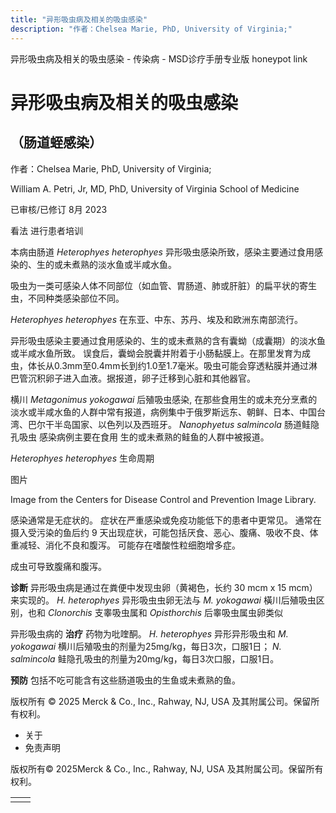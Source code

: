 ```yaml
---
title: "异形吸虫病及相关的吸虫感染"
description: "作者：Chelsea Marie, PhD, University of Virginia;"
---
```


﻿异形吸虫病及相关的吸虫感染 \- 传染病 \- MSD诊疗手册专业版 honeypot link

# 异形吸虫病及相关的吸虫感染

## （肠道蛭感染）

作者：Chelsea Marie, PhD, University of Virginia;

William A. Petri, Jr, MD, PhD, University of Virginia School of Medicine

已审核/已修订 8月 2023

看法 进行患者培训

本病由肠道 _Heterophyes heterophyes_ 异形吸虫感染所致，感染主要通过食用感染的、生的或未煮熟的淡水鱼或半咸水鱼。

吸虫为一类可感染人体不同部位（如血管、胃肠道、肺或肝脏）的扁平状的寄生虫，不同种类感染部位不同。

_Heterophyes heterophyes_ 在东亚、中东、苏丹、埃及和欧洲东南部流行。

异形吸虫感染主要通过食用感染的、生的或未煮熟的含有囊蚴（成囊期）的淡水鱼或半咸水鱼所致。 误食后，囊蚴会脱囊并附着于小肠黏膜上。在那里发育为成虫，体长从0.3mm至0.4mm长到约1.0至1.7毫米。吸虫可能会穿透粘膜并通过淋巴管沉积卵子进入血液。据报道，卵子迁移到心脏和其他器官。

横川 _Metagonimus yokogawai_ 后殖吸虫感染, 在那些食用生的或未充分烹煮的淡水或半咸水鱼的人群中常有报道，病例集中于俄罗斯远东、朝鲜、日本、中国台湾、巴尔干半岛国家、以色列以及西班牙。 _Nanophyetus salmincola_ 肠道鲑隐孔吸虫 感染病例主要在食用 生的或未煮熟的鲑鱼的人群中被报道。

_Heterophyes heterophyes_ 生命周期



图片

Image from the Centers for Disease Control and Prevention Image Library.

感染通常是无症状的。 症状在严重感染或免疫功能低下的患者中更常见。 通常在摄入受污染的鱼后约 9 天出现症状，可能包括厌食、恶心、腹痛、吸收不良、体重减轻、消化不良和腹泻。 可能存在嗜酸性粒细胞增多症。

成虫可导致腹痛和腹泻。

**诊断** 异形吸虫病是通过在粪便中发现虫卵（黄褐色，长约 30 mcm x 15 mcm）来实现的。 _H. heterophyes_ 异形吸虫虫卵无法与 _M. yokogawai_ 橫川后殖吸虫区别，也和 _Clonorchis_ 支睾吸虫属和 _Opisthorchis_ 后睾吸虫属虫卵类似

异形吸虫病的 **治疗** 药物为吡喹酮。 _H. heterophyes_ 异形异形吸虫和 _M. yokogawai_ 横川后殖吸虫的剂量为25mg/kg，每日3次，口服1日； _N. salmincola_ 鲑隐孔吸虫的剂量为20mg/kg，每日3次口服，口服1日。

**预防** 包括不吃可能含有这些肠道吸虫的生鱼或未煮熟的鱼。



版权所有 © 2025
Merck & Co., Inc., Rahway, NJ, USA 及其附属公司。保留所有权利。

- 关于
- 免责声明

版权所有© 2025Merck & Co., Inc., Rahway, NJ, USA 及其附属公司。保留所有权利。

|     |     |
| --- | --- |
|  |  |
